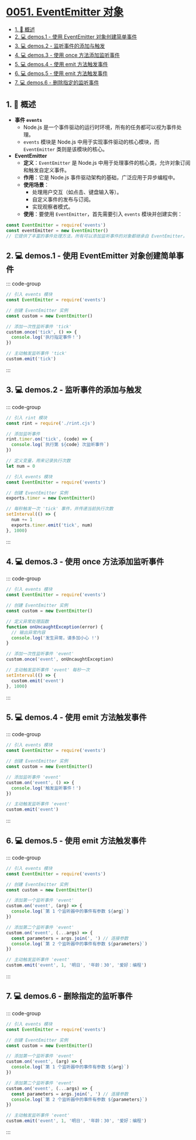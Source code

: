 # [0051. EventEmitter 对象](https://github.com/Tdahuyou/TNotes.nodejs/tree/main/notes/0051.%20EventEmitter%20%E5%AF%B9%E8%B1%A1)

<!-- region:toc -->

- [1. 📒 概述](#1--概述)
- [2. 💻 demos.1 - 使用 EventEmitter 对象创建简单事件](#2--demos1---使用-eventemitter-对象创建简单事件)
- [3. 💻 demos.2 - 监听事件的添加与触发](#3--demos2---监听事件的添加与触发)
- [4. 💻 demos.3 - 使用 once 方法添加监听事件](#4--demos3---使用-once-方法添加监听事件)
- [5. 💻 demos.4 - 使用 emit 方法触发事件](#5--demos4---使用-emit-方法触发事件)
- [6. 💻 demos.5 - 使用 emit 方法触发事件](#6--demos5---使用-emit-方法触发事件)
- [7. 💻 demos.6 - 删除指定的监听事件](#7--demos6---删除指定的监听事件)

<!-- endregion:toc -->

## 1. 📒 概述

- **事件 `events`**
  - Node.js 是一个事件驱动的运行时环境，所有的任务都可以视为事件处理。
  - `events` 模块是 Node.js 中用于实现事件驱动的核心模块，而 `EventEmitter` 类则是该模块的核心。
- **EventEmitter**
  - **定义**：`EventEmitter` 是 Node.js 中用于处理事件的核心类，允许对象订阅和触发自定义事件。
  - **作用**：它是 Node.js 事件驱动架构的基础，广泛应用于异步编程中。
  - **使用场景**：
    - 处理用户交互（如点击、键盘输入等）。
    - 自定义事件的发布与订阅。
    - 实现观察者模式。
  - **使用**：要使用 `EventEmitter`，首先需要引入 `events` 模块并创建实例：

```javascript
const EventEmitter = require('events')
const eventEmitter = new EventEmitter()
// 它提供了丰富的事件处理方法，所有可以添加监听事件的对象都继承自 EventEmitter。
```

## 2. 💻 demos.1 - 使用 EventEmitter 对象创建简单事件

::: code-group

```js [index.cjs]
// 引入 events 模块
const EventEmitter = require('events')

// 创建 EventEmitter 实例
const custom = new EventEmitter()

// 添加一次性监听事件 'tick'
custom.once('tick', () => {
  console.log('执行指定事件！')
})

// 主动触发监听事件 'tick'
custom.emit('tick')
```

:::

## 3. 💻 demos.2 - 监听事件的添加与触发

::: code-group

```js [app.cjs]
// 引入 rint 模块
const rint = require('./rint.cjs')

// 添加监听事件
rint.timer.on('tick', (code) => {
  console.log(`执行第 ${code} 次监听事件`)
})
```

```js [rint.cjs]
// 定义变量，用来记录执行次数
let num = 0

// 引入 events 模块
const EventEmitter = require('events')

// 创建 EventEmitter 实例
exports.timer = new EventEmitter()

// 每秒触发一次 'tick' 事件，并传递当前执行次数
setInterval(() => {
  num += 1
  exports.timer.emit('tick', num)
}, 1000)
```

:::

## 4. 💻 demos.3 - 使用 once 方法添加监听事件

::: code-group

```js [index.cjs]
// 引入 events 模块
const EventEmitter = require('events')

// 创建 EventEmitter 实例
const custom = new EventEmitter()

// 定义异常处理函数
function onUncaughtException(error) {
  // 输出异常内容
  console.log('发生异常，请多加小心 !')
}

// 添加一次性监听事件 'event'
custom.once('event', onUncaughtException)

// 主动触发监听事件 'event' 每秒一次
setInterval(() => {
  custom.emit('event')
}, 1000)
```

:::

## 5. 💻 demos.4 - 使用 emit 方法触发事件

::: code-group

```js [index.cjs]
// 引入 events 模块
const EventEmitter = require('events')

// 创建 EventEmitter 实例
const custom = new EventEmitter()

// 添加监听事件 'event'
custom.on('event', () => {
  console.log('触发监听事件！')
})

// 主动触发监听事件 'event'
custom.emit('event')
```

:::

## 6. 💻 demos.5 - 使用 emit 方法触发事件

::: code-group

```js [index.cjs]
// 引入 events 模块
const EventEmitter = require('events')

// 创建 EventEmitter 实例
const custom = new EventEmitter()

// 添加第一个监听事件 'event'
custom.on('event', (arg) => {
  console.log(`第 1 个监听器中的事件有参数 ${arg}`)
})

// 添加第二个监听事件 'event'
custom.on('event', (...args) => {
  const parameters = args.join(', ') // 连接参数
  console.log(`第 2 个监听器中的事件有参数 ${parameters}`)
})

// 主动触发监听事件 'event'
custom.emit('event', 1, '明日', '年龄：30', '爱好：编程')
```

:::

## 7. 💻 demos.6 - 删除指定的监听事件

::: code-group

```js [index.cjs]
// 引入 events 模块
const EventEmitter = require('events')

// 创建 EventEmitter 实例
const custom = new EventEmitter()

// 添加第一个监听事件 'event'
custom.on('event', (arg) => {
  console.log(`第 1 个监听器中的事件有参数 ${arg}`)
})

// 添加第二个监听事件 'event'
custom.on('event', (...args) => {
  const parameters = args.join(', ') // 连接参数
  console.log(`第 2 个监听器中的事件有参数 ${parameters}`)
})

// 主动触发监听事件 'event'
custom.emit('event', 1, '明日', '年龄：30', '爱好：编程')
```

:::
